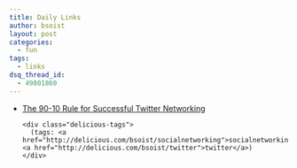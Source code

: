 ```yaml
---
title: Daily Links
author: bsoist
layout: post
categories:
  - fun
tags:
  - links
dsq_thread_id:
  - 49801860
---
```

<ul class="delicious">
  <li>
    <div class="delicious-link">
      <a href="http://www.twitip.com/the-90-10-rule-for-successful-twitter-networking/">The 90-10 Rule for Successful Twitter Networking</a>
    </div>
    
    <div class="delicious-tags">
      (tags: <a href="http://delicious.com/bsoist/socialnetworking">socialnetworking</a> <a href="http://delicious.com/bsoist/twitter">twitter</a>)
    </div>
  </li>
</ul>
